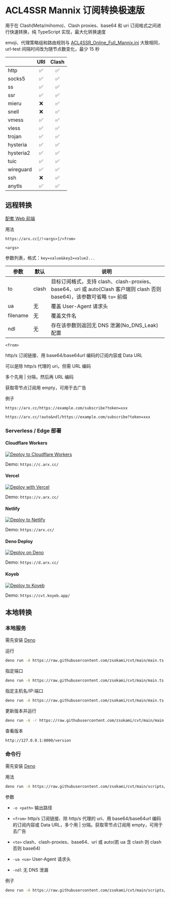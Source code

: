 # ACL4SSR Mannix 订阅转换极速版

用于在 Clash(Meta/mihomo)、Clash proxies、base64 和 uri 订阅格式之间进行快速转换，纯 TypeScript 实现，最大化转换速度

emoji、代理策略组和路由规则与 [ACL4SSR_Online_Full_Mannix.ini](https://github.com/zsokami/ACL4SSR) 大致相同，url-test 间隔时间改为随节点数变化，最少 15 秒

||URI|Clash|
|-|:-:|:-:|
|http|✅|✅|
|socks5|✅|✅|
|ss|✅|✅|
|ssr|✅|✅|
|mieru|❌|✅|
|snell|❌|✅|
|vmess|✅|✅|
|vless|✅|✅|
|trojan|✅|✅|
|hysteria|✅|✅|
|hysteria2|✅|✅|
|tuic|✅|✅|
|wireguard|✅|✅|
|ssh|❌|✅|
|anytls|✅|✅|

## 远程转换

[配套 Web 前端](https://github.com/zsokami/scweb)

用法

```
https://arx.cc[/!<args>]/<from>
```

`<args>`

参数列表，格式：`key=value&key2=value2...`

| 参数 | 默认 | 说明 |
| - | - | - |
| to | clash | 目标订阅格式，支持 clash、clash-proxies、base64、uri 或 auto(Clash 客户端则 clash 否则 base64)，该参数可省略 `to=` 前缀 |
| ua | 无 | 覆盖 User-Agent 请求头 |
| filename | 无 | 覆盖文件名 |
| ndl | 无 | 存在该参数则返回无 DNS 泄漏(No_DNS_Leak)配置 |

`<from>`

http/s 订阅链接、用 base64/base64url 编码的订阅内容或 Data URL

可以是除 http/s 代理的 uri，但需 URL 编码

多个先用 | 分隔，然后再 URL 编码

获取零节点订阅用 empty，可用于去广告

例子

```
https://arx.cc/https://example.com/subscribe?token=xxx
```
```
https://arx.cc/!auto&ndl/https://example.com/subscribe?token=xxx
```

### Serverless / Edge 部署

#### Cloudflare Workers

[![Deploy to Cloudflare Workers](https://deploy.workers.cloudflare.com/button)](https://deploy.workers.cloudflare.com/?url=https://github.com/zsokami/cvt)

Demo: `https://c.arx.cc/`

#### Vercel

[![Deploy with Vercel](https://vercel.com/button)](https://vercel.com/new/clone?repository-url=https://github.com/zsokami/cvt)

Demo: `https://v.arx.cc/`

#### Netlify

[![Deploy to Netlify](https://www.netlify.com/img/deploy/button.svg)](https://app.netlify.com/start/deploy?repository=https://github.com/zsokami/cvt)

Demo: `https://arx.cc/`

#### Deno Deploy

[![Deploy on Deno](https://deno.com/button)](https://console.deno.com/new?clone=https://github.com/zsokami/cvt)

Demo: `https://d.arx.cc/`

#### Koyeb

[![Deploy to Koyeb](https://www.koyeb.com/static/images/deploy/button.svg)](https://app.koyeb.com/deploy?type=git&name=cvt&repository=zsokami%2Fcvt&branch=main&builder=dockerfile&instance_type=free&ports=8000%3Bhttp2%3B%2F)

Demo: `https://cvt.koyeb.app/`

## 本地转换

### 本地服务

需先安装 [Deno](https://deno.com/)

运行

```sh
deno run -A https://raw.githubusercontent.com/zsokami/cvt/main/main.ts
```

指定端口

```sh
deno run -A https://raw.githubusercontent.com/zsokami/cvt/main/main.ts 8000
```

指定主机名/IP:端口

```sh
deno run -A https://raw.githubusercontent.com/zsokami/cvt/main/main.ts [::1]:8000
```

更新版本并运行

```sh
deno run -A -r https://raw.githubusercontent.com/zsokami/cvt/main/main.ts
```

查看版本

```
http://127.0.0.1:8000/version
```

### 命令行

需先安装 [Deno](https://deno.com/)

用法

```sh
deno run -A https://raw.githubusercontent.com/zsokami/cvt/main/scripts/cvt.ts [-o <path>] [<from>] [<to>] [-ua <ua>] [-ndl]
```

参数

- `-o <path>` 输出路径

- `<from>` http/s 订阅链接、除 http/s 代理的 uri、用 base64/base64url 编码的订阅内容或 Data URL，多个用 | 分隔。获取零节点订阅用 empty，可用于去广告

- `<to>` clash、clash-proxies、base64、uri 或 auto(若 ua 含 clash 则 clash 否则 base64)

- `-ua <ua>` User-Agent 请求头

- `-ndl` 无 DNS 泄漏

例子

```sh
deno run -A https://raw.githubusercontent.com/zsokami/cvt/main/scripts/cvt.ts -o clash.yaml 'https://example.com/subscribe?token=xxx'
```
